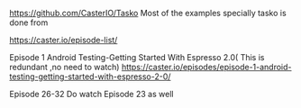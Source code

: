 https://github.com/CasterIO/Tasko
Most of the examples specially tasko is done from

https://caster.io/episode-list/

Episode 1
Android Testing-Getting Started With Espresso 2.0( This is redundant ,no need to watch)
https://caster.io/episodes/episode-1-android-testing-getting-started-with-espresso-2-0/

Episode 26-32
Do watch
Episode 23 as well
